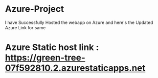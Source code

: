 # Azure-Project
I have Successfully Hosted the webapp on Azure and here's the Updated Azure Link for same
# Azure Static host link : https://green-tree-07f592810.2.azurestaticapps.net

